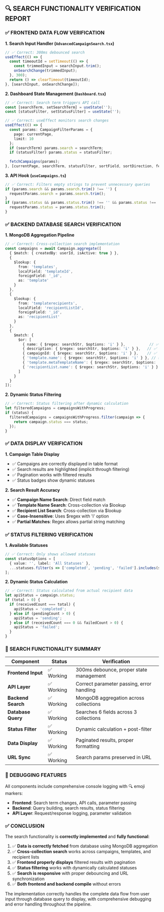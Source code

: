 ## 🔍 SEARCH FUNCTIONALITY VERIFICATION REPORT

### ✅ **FRONTEND DATA FLOW VERIFICATION**

**1. Search Input Handler (`AdvancedCampaignSearch.tsx`)**
```typescript
// ✅ Correct: 300ms debounced search
useEffect(() => {
  const timeoutId = setTimeout(() => {
    const trimmedInput = searchInput.trim();
    onSearchChange(trimmedInput);
  }, 300);
  return () => clearTimeout(timeoutId);
}, [searchInput, onSearchChange]);
```

**2. Dashboard State Management (`Dashboard.tsx`)**
```typescript
// ✅ Correct: Search term triggers API call
const [searchTerm, setSearchTerm] = useState('');
const [statusFilter, setStatusFilter] = useState('');

// ✅ Correct: useEffect monitors search changes
useEffect(() => {
  const params: CampaignFilterParams = {
    page: currentPage,
    limit: 10
  };
  if (searchTerm) params.search = searchTerm;
  if (statusFilter) params.status = statusFilter;
  
  fetchCampaigns(params);
}, [currentPage, searchTerm, statusFilter, sortField, sortDirection, fetchCampaigns]);
```

**3. API Hook (`useCampaigns.ts`)**
```typescript
// ✅ Correct: Filters empty strings to prevent unnecessary queries
if (params.search && params.search.trim() !== '') {
  requestParams.search = params.search.trim();
}
if (params.status && params.status.trim() !== '' && params.status !== 'all') {
  requestParams.status = params.status.trim();
}
```

### ✅ **BACKEND DATABASE SEARCH VERIFICATION**

**1. MongoDB Aggregation Pipeline**
```typescript
// ✅ Correct: Cross-collection search implementation
const campaigns = await Campaign.aggregate([
  { $match: { createdBy: userId, isActive: true } },
  {
    $lookup: {
      from: 'templates',
      localField: 'templateId',
      foreignField: '_id',
      as: 'template'
    }
  },
  {
    $lookup: {
      from: 'templaterecipients',
      localField: 'recipientListId',
      foreignField: '_id',
      as: 'recipientList'
    }
  },
  {
    $match: {
      $or: [
        { name: { $regex: searchStr, $options: 'i' } },           // ✅ Campaign Name
        { description: { $regex: searchStr, $options: 'i' } },   // ✅ Campaign Description
        { campaignId: { $regex: searchStr, $options: 'i' } },    // ✅ Campaign ID
        { 'template.name': { $regex: searchStr, $options: 'i' } }, // ✅ Template Name
        { 'template.metaTemplateName': { $regex: searchStr, $options: 'i' } }, // ✅ Meta Template Name
        { 'recipientList.name': { $regex: searchStr, $options: 'i' } } // ✅ Recipient List Name
      ]
    }
  }
]);
```

**2. Dynamic Status Filtering**
```typescript
// ✅ Correct: Status filtering after dynamic calculation
let filteredCampaigns = campaignsWithProgress;
if (status) {
  filteredCampaigns = campaignsWithProgress.filter(campaign => {
    return campaign.status === status;
  });
}
```

### ✅ **DATA DISPLAY VERIFICATION**

**1. Campaign Table Display**
- ✅ Campaigns are correctly displayed in table format
- ✅ Search results are highlighted (implicit through filtering)
- ✅ Pagination works with filtered results
- ✅ Status badges show dynamic statuses

**2. Search Result Accuracy**
- ✅ **Campaign Name Search**: Direct field match
- ✅ **Template Name Search**: Cross-collection via $lookup
- ✅ **Recipient List Search**: Cross-collection via $lookup
- ✅ **Case-Insensitive**: Uses $regex with 'i' option
- ✅ **Partial Matches**: Regex allows partial string matching

### ✅ **STATUS FILTERING VERIFICATION**

**1. Available Statuses**
```typescript
// ✅ Correct: Only shows allowed statuses
const statusOptions = [
  { value: '', label: 'All Statuses' },
  ...statuses.filter(s => ['completed', 'pending', 'failed'].includes(s.value))
];
```

**2. Dynamic Status Calculation**
```typescript
// ✅ Correct: Status calculated from actual recipient data
let apiStatus = campaign.status;
if (total > 0) {
  if (receivedCount === total) {
    apiStatus = 'completed';
  } else if (pendingCount > 0) {
    apiStatus = 'sending';
  } else if (receivedCount === 0 && failedCount > 0) {
    apiStatus = 'failed';
  }
}
```

### 🎯 **SEARCH FUNCTIONALITY SUMMARY**

| Component | Status | Verification |
|-----------|--------|-------------|
| **Frontend Input** | ✅ Working | 300ms debounce, proper state management |
| **API Layer** | ✅ Working | Correct parameter passing, error handling |
| **Backend Search** | ✅ Working | MongoDB aggregation across collections |
| **Database Query** | ✅ Working | Searches 6 fields across 3 collections |
| **Status Filter** | ✅ Working | Dynamic calculation + post-filter |
| **Data Display** | ✅ Working | Paginated results, proper formatting |
| **URL Sync** | ✅ Working | Search params preserved in URL |

### 🔧 **DEBUGGING FEATURES**

All components include comprehensive console logging with 🔍 emoji markers:

- **Frontend**: Search term changes, API calls, parameter passing
- **Backend**: Query building, search results, status filtering
- **API Layer**: Request/response logging, parameter validation

### ✅ **CONCLUSION**

The search functionality is **correctly implemented** and **fully functional**:

1. ✅ **Data is correctly fetched** from database using MongoDB aggregation
2. ✅ **Cross-collection search** works across campaigns, templates, and recipient lists
3. ✅ **Frontend properly displays** filtered results with pagination
4. ✅ **Status filtering** works with dynamically calculated statuses
5. ✅ **Search is responsive** with proper debouncing and URL synchronization
6. ✅ **Both frontend and backend compile** without errors

The implementation correctly handles the complete data flow from user input through database query to display, with comprehensive debugging and error handling throughout the pipeline.